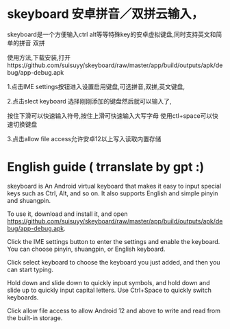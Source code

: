 # skeyboard 安卓拼音／双拼云输入，
skeyboard是一个方便输入ctrl alt等等特殊key的安卓虚拟键盘,同时支持英文和简单的拼音 双拼

使用方法,下载安装,打开https://github.com/suisuyy/skeyboard/raw/master/app/build/outputs/apk/debug/app-debug.apk

1.点击IME settings按钮进入设置启用键盘,可选拼音,双拼,英文键盘,

2.点击slect keyboard 选择刚刚添加的键盘然后就可以输入了,

按住下滑可以快速输入符号,按住上滑可快速输入大写字母
使用ctl+space可以快速切换键盘


3.点击allow file access允许安卓12以上写入读取内置存储


# English guide ( trranslate by gpt :)

skeyboard is An Android virtual keyboard that makes it easy to input special keys such as Ctrl, Alt, and so on. It also supports English and simple pinyin and shuangpin.

To use it, download and install it, and open https://github.com/suisuyy/skeyboard/raw/master/app/build/outputs/apk/debug/app-debug.apk.

Click the IME settings button to enter the settings and enable the keyboard. You can choose pinyin, shuangpin, or English keyboard.

Click select keyboard to choose the keyboard you just added, and then you can start typing.

Hold down and slide down to quickly input symbols, and hold down and slide up to quickly input capital letters. Use Ctrl+Space to quickly switch keyboards.

Click allow file access to allow Android 12 and above to write and read from the built-in storage.
